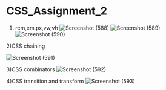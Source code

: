 # CSS_Assignment_2

1) rem,em,px,vw,vh
![Screenshot (588)](https://user-images.githubusercontent.com/125570094/219439701-60135147-d4ff-4d20-9b33-906dfdd3e358.png)
![Screenshot (589)](https://user-images.githubusercontent.com/125570094/219439706-73468ce0-a25f-4c8a-ab60-4fbae672937a.png)
![Screenshot (590)](https://user-images.githubusercontent.com/125570094/219439711-e911b410-993b-411b-b569-4c746271db0e.png)

2)CSS chaining

![Screenshot (591)](https://user-images.githubusercontent.com/125570094/219443760-7c28c4f7-1029-46c0-8e6b-d929c0678f57.png)

3)CSS combinators
![Screenshot (592)](https://user-images.githubusercontent.com/125570094/219445828-284b0d3d-91b5-4f41-a04c-1b6778aa38b1.png)


4)CSS transition and transform
![Screenshot (593)](https://user-images.githubusercontent.com/125570094/219447143-96354995-5fb5-4c33-b703-8376dc737401.png)
